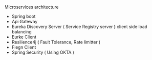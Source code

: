 Microservices architecture
- Spring boot 
- Api Gateway
- Eureka Discovery Server ( Service Registry server ) client side load balancing
- Eurke Client
- Resilience4j ( Fault Tolerance, Rate limitter )
- Fiegn Client
- Spring Security ( Using OKTA )

